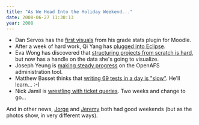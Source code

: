 ```yaml
---
title: "As We Head Into the Holiday Weekend..."
date: 2008-06-27 11:30:13
year: 2008
---
```

<ul>
	<li>Dan Servos has the <a href="http://hackerdan.com/moodle/first-visual/">first visuals</a> from his grade stats plugin for Moodle.</li>
	<li>After a week of hard work, Qi Yang has <a href="http://summerwebcat.wordpress.com/2008/06/27/a-weeks-work/">plugged into Eclipse</a>.</li>
	<li>Eva Wong has discovered that <a href="http://iwa-wong.livejournal.com/2816.html">structuring projects from scratch is hard</a>, but now has a handle on the data she's going to visualize.</li>
	<li>Joseph Yeung is <a href="http://openafsmmc.wordpress.com/2008/06/27/more-features/">making steady progress</a> on the OpenAFS administration tool.</li>
	<li>Matthew Basset thinks that <a href="http://mbasset.wordpress.com/2008/06/28/turn-on-tune-in-and-get-ready-to-update/">writing 69 tests in a day is "slow"</a>. He'll learn... :-)</li>
	<li>Nick Jamil is <a href="http://nickjamil.livejournal.com/11497.html">wrestling with ticket queries</a>. Two weeks and change to go...</li>
</ul>
And in other news, <a href="http://catenary.wordpress.com/2008/06/29/touched-by-his-noodly-appendage/">Jorge</a> and <a href="http://aperte.org/2008/06/30/pride-toronto-highlights/">Jeremy</a> both had good weekends (but as the photos show, in very different ways).
